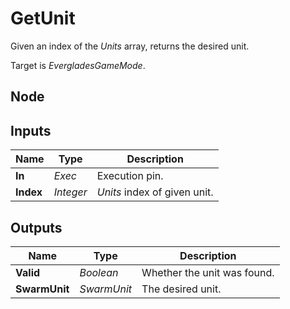 # GetUnit
Given an index of the *Units* array, returns the desired unit.  

Target is *EvergladesGameMode*.  

## Node

## Inputs
|Name       |Type       |Description                    |
|-----------|-----------|-------------------------------|
|**In**     |*Exec*     |Execution pin.                 |
|**Index**  |*Integer*  |*Units* index of given unit.   |

## Outputs
|Name           |Type       |Description                |
|---------------|-----------|---------------------------|
|**Valid**      |*Boolean*  |Whether the unit was found.|
|**SwarmUnit**  |*SwarmUnit*|The desired unit.          |